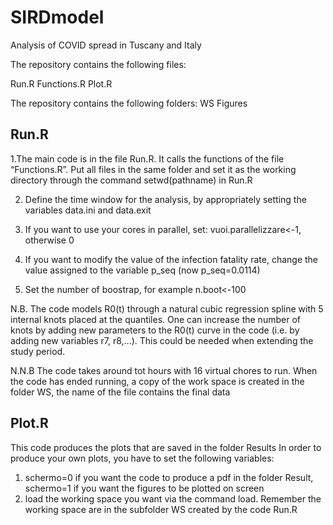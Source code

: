 # SIRDmodel
Analysis of COVID spread in Tuscany and Italy


 The repository contains the following files:
 
 Run.R
 Functions.R
 Plot.R
 
 The repository contains the following folders:
 WS
 Figures
 
## Run.R

1.The main code is in the file Run.R. It calls the functions of the file “Functions.R”. Put all files in the same folder and set it as the working directory through the command setwd(pathname) in Run.R

2. Define the time window for the analysis, by appropriately setting the variables data.ini and data.exit

3. If you want to use your cores in parallel, set: vuoi.parallelizzare<-1, otherwise 0

4. If you want to modify the value of the infection fatality rate, change the value assigned to the variable p_seq (now p_seq=0.0114)

5. Set the number of boostrap, for example n.boot<-100
 
N.B. The code models R0(t) through a natural cubic regression spline with 5 internal knots placed  at the quantiles. One can increase the number of knots by adding new parameters to the R0(t) curve in the code (i.e. by adding new variables r7, r8,…). This could be needed when extending the study period.  

N.N.B The code takes around tot hours with 16 virtual chores to run. When the code has ended running, a copy of the work space is created in the folder WS, the name of the file contains the final data  


## Plot.R

This code produces the plots that are saved in the folder Results
In order to produce your own plots, you have to set the following variables:

1. schermo=0 if you want the code to produce a pdf in the folder Result, schermo=1 if you want the figures to be plotted on screen
2. load the working space you want via the command load. Remember the working space are in the subfolder WS created by the code Run.R


